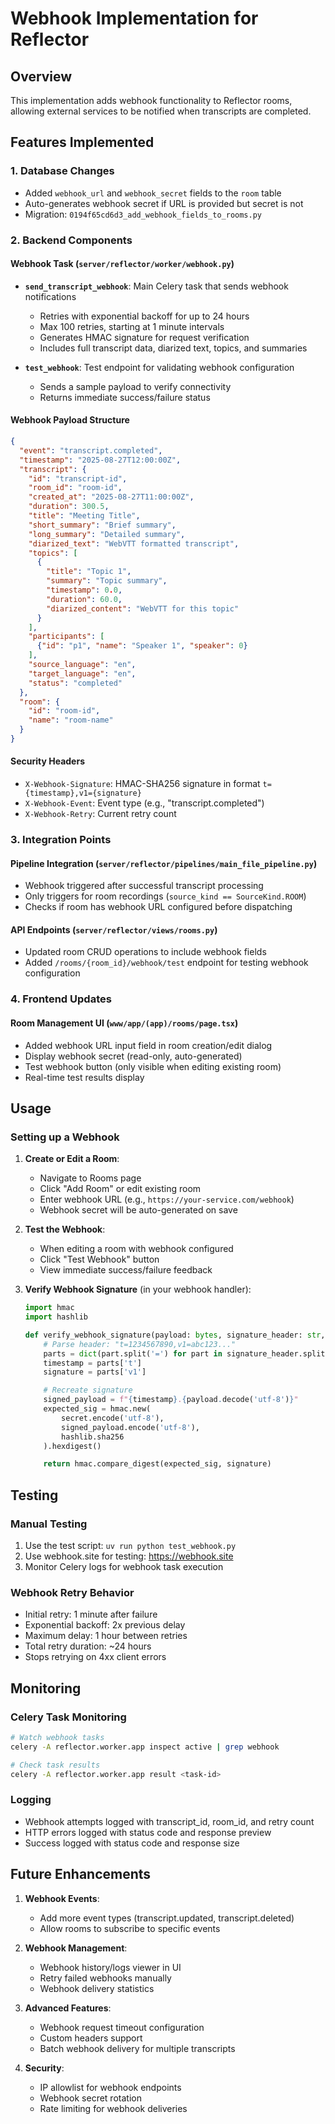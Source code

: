# Webhook Implementation for Reflector

## Overview
This implementation adds webhook functionality to Reflector rooms, allowing external services to be notified when transcripts are completed.

## Features Implemented

### 1. Database Changes
- Added `webhook_url` and `webhook_secret` fields to the `room` table
- Auto-generates webhook secret if URL is provided but secret is not
- Migration: `0194f65cd6d3_add_webhook_fields_to_rooms.py`

### 2. Backend Components

#### Webhook Task (`server/reflector/worker/webhook.py`)
- **`send_transcript_webhook`**: Main Celery task that sends webhook notifications
  - Retries with exponential backoff for up to 24 hours
  - Max 100 retries, starting at 1 minute intervals
  - Generates HMAC signature for request verification
  - Includes full transcript data, diarized text, topics, and summaries

- **`test_webhook`**: Test endpoint for validating webhook configuration
  - Sends a sample payload to verify connectivity
  - Returns immediate success/failure status

#### Webhook Payload Structure
```json
{
  "event": "transcript.completed",
  "timestamp": "2025-08-27T12:00:00Z",
  "transcript": {
    "id": "transcript-id",
    "room_id": "room-id",
    "created_at": "2025-08-27T11:00:00Z",
    "duration": 300.5,
    "title": "Meeting Title",
    "short_summary": "Brief summary",
    "long_summary": "Detailed summary",
    "diarized_text": "WebVTT formatted transcript",
    "topics": [
      {
        "title": "Topic 1",
        "summary": "Topic summary",
        "timestamp": 0.0,
        "duration": 60.0,
        "diarized_content": "WebVTT for this topic"
      }
    ],
    "participants": [
      {"id": "p1", "name": "Speaker 1", "speaker": 0}
    ],
    "source_language": "en",
    "target_language": "en",
    "status": "completed"
  },
  "room": {
    "id": "room-id",
    "name": "room-name"
  }
}
```

#### Security Headers
- `X-Webhook-Signature`: HMAC-SHA256 signature in format `t={timestamp},v1={signature}`
- `X-Webhook-Event`: Event type (e.g., "transcript.completed")
- `X-Webhook-Retry`: Current retry count

### 3. Integration Points

#### Pipeline Integration (`server/reflector/pipelines/main_file_pipeline.py`)
- Webhook triggered after successful transcript processing
- Only triggers for room recordings (`source_kind == SourceKind.ROOM`)
- Checks if room has webhook URL configured before dispatching

#### API Endpoints (`server/reflector/views/rooms.py`)
- Updated room CRUD operations to include webhook fields
- Added `/rooms/{room_id}/webhook/test` endpoint for testing webhook configuration

### 4. Frontend Updates

#### Room Management UI (`www/app/(app)/rooms/page.tsx`)
- Added webhook URL input field in room creation/edit dialog
- Display webhook secret (read-only, auto-generated)
- Test webhook button (only visible when editing existing room)
- Real-time test results display

## Usage

### Setting up a Webhook

1. **Create or Edit a Room**:
   - Navigate to Rooms page
   - Click "Add Room" or edit existing room
   - Enter webhook URL (e.g., `https://your-service.com/webhook`)
   - Webhook secret will be auto-generated on save

2. **Test the Webhook**:
   - When editing a room with webhook configured
   - Click "Test Webhook" button
   - View immediate success/failure feedback

3. **Verify Webhook Signature** (in your webhook handler):
   ```python
   import hmac
   import hashlib

   def verify_webhook_signature(payload: bytes, signature_header: str, secret: str) -> bool:
       # Parse header: "t=1234567890,v1=abc123..."
       parts = dict(part.split('=') for part in signature_header.split(','))
       timestamp = parts['t']
       signature = parts['v1']

       # Recreate signature
       signed_payload = f"{timestamp}.{payload.decode('utf-8')}"
       expected_sig = hmac.new(
           secret.encode('utf-8'),
           signed_payload.encode('utf-8'),
           hashlib.sha256
       ).hexdigest()

       return hmac.compare_digest(expected_sig, signature)
   ```

## Testing

### Manual Testing
1. Use the test script: `uv run python test_webhook.py`
2. Use webhook.site for testing: https://webhook.site
3. Monitor Celery logs for webhook task execution

### Webhook Retry Behavior
- Initial retry: 1 minute after failure
- Exponential backoff: 2x previous delay
- Maximum delay: 1 hour between retries
- Total retry duration: ~24 hours
- Stops retrying on 4xx client errors

## Monitoring

### Celery Task Monitoring
```bash
# Watch webhook tasks
celery -A reflector.worker.app inspect active | grep webhook

# Check task results
celery -A reflector.worker.app result <task-id>
```

### Logging
- Webhook attempts logged with transcript_id, room_id, and retry count
- HTTP errors logged with status code and response preview
- Success logged with status code and response size

## Future Enhancements

1. **Webhook Events**:
   - Add more event types (transcript.updated, transcript.deleted)
   - Allow rooms to subscribe to specific events

2. **Webhook Management**:
   - Webhook history/logs viewer in UI
   - Retry failed webhooks manually
   - Webhook delivery statistics

3. **Advanced Features**:
   - Webhook request timeout configuration
   - Custom headers support
   - Batch webhook delivery for multiple transcripts

4. **Security**:
   - IP allowlist for webhook endpoints
   - Webhook secret rotation
   - Rate limiting for webhook deliveries